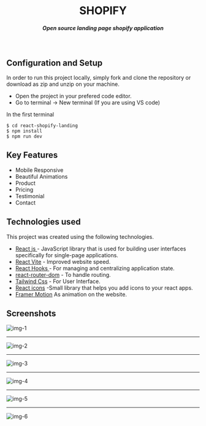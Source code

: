 <H1 align ="center" > SHOPIFY </h1>
<h5  align ="center"> 
Open source landing page shopify application </h5>
<br/>

## Configuration and Setup

In order to run this project locally, simply fork and clone the repository or download as zip and unzip on your machine.

- Open the project in your prefered code editor.
- Go to terminal -> New terminal (If you are using VS code)

In the first terminal

```
$ cd react-shopify-landing
$ npm install 
$ npm run dev

```

##  Key Features

- Mobile Responsive
- Beautiful Animations
- Product
- Pricing
- Testimonial
- Contact

##  Technologies used

This project was created using the following technologies.

- [React js ](https://www.npmjs.com/package/react) - JavaScript library that is used for building user interfaces specifically for single-page applications.
- [React Vite](https://vitejs.dev/guide/) - Improved website speed.
- [React Hooks  ](https://reactjs.org/docs/hooks-intro.html) - For managing and centralizing application state.
- [react-router-dom](https://www.npmjs.com/package/react-router-dom) - To handle routing.
- [Tailwind Css](https://tailwindcss.com/) - For User Interface.
- [React icons](https://react-icons.github.io/react-icons/) -Small library that helps you add icons  to your react apps.
- [Framer Motion](https://www.framer.com/motion/) As animation on the website.
 
 ##  Screenshots 

![img-1](https://user-images.githubusercontent.com/111676859/235677687-85c8711e-c68d-4946-84fc-b693c542ab2c.png)
---- -
![img-2](https://user-images.githubusercontent.com/111676859/235677696-19b7a4c3-5e0c-4325-9484-8aacf6de4197.png)
--- - 
![img-3](https://user-images.githubusercontent.com/111676859/235677700-f90556c4-904f-4a38-853c-bad6157a01d5.png)
--- - 
![img-4](https://user-images.githubusercontent.com/111676859/235677704-9181c659-cf70-428d-bd02-ebb86ce54eaa.png)
--- - 
![img-5](https://user-images.githubusercontent.com/111676859/235677711-1f9be054-db9f-425f-b24c-bee8700e6193.png)
--- - 
![img-6](https://user-images.githubusercontent.com/111676859/235677713-d2ee180f-5915-4d94-b562-aafcf917af8d.png)


